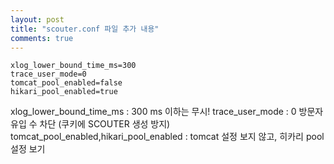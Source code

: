 ```yaml
---
layout: post
title: "scouter.conf 파일 추가 내용"
comments: true
---
```



```properties
xlog_lower_bound_time_ms=300
trace_user_mode=0
tomcat_pool_enabled=false
hikari_pool_enabled=true
```


xlog_lower_bound_time_ms : 300 ms 이하는 무시!
trace_user_mode : 0 방문자 유입 수 차단 (쿠키에 SCOUTER 생성 방지)
tomcat_pool_enabled,hikari_pool_enabled : tomcat 설정 보지 않고, 히카리 pool 설정 보기
